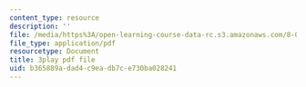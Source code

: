 ```yaml
---
content_type: resource
description: ''
file: /media/https%3A/open-learning-course-data-rc.s3.amazonaws.com/8-04-quantum-physics-i-spring-2016/b365889adad4c9eadb7ce730ba028241_3VXLIF2DpHI.pdf
file_type: application/pdf
resourcetype: Document
title: 3play pdf file
uid: b365889a-dad4-c9ea-db7c-e730ba028241
---
```


